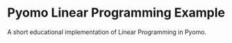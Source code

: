 # Pyomo Linear Programming Example
A short educational implementation of Linear Programming in Pyomo.
